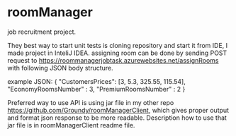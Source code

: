 # roomManager
 job recruitment project. 

They best way to start unit tests is cloning repository and start it from IDE, I made project in InteliJ IDEA. 
assigning room can be done by sending POST request to https://roommanagerjobtask.azurewebsites.net/assignRooms with following JSON body structure. 

example JSON: 
{
    "CustomersPrices": [3, 5.3, 325.55, 115.54],
    "EconomyRoomsNumber" : 3,
    "PremiumRoomsNumber" : 2
}

Preferred way to use API is using jar file in my other repo https://github.com/Groundy/roomManagerClient, which gives proper output and format json response to be more readable. Description how to use that jar file is in roomManagerClient readme file.
